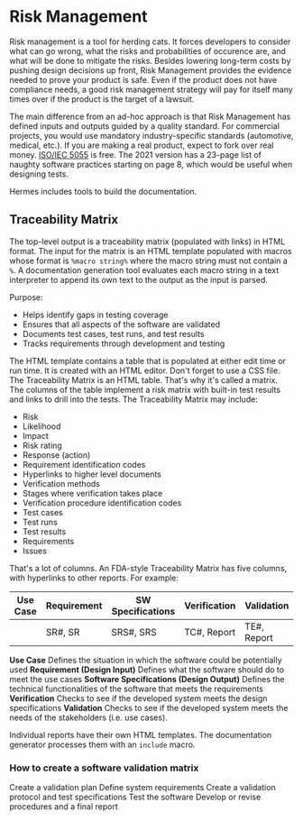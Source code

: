 # Risk Management

Risk management is a tool for herding cats. It forces developers to consider what can go wrong, what the risks and probabilities of occurence are, and what will be done to mitigate the risks. Besides lowering long-term costs by pushing design decisions up front, Risk Management provides the evidence needed to prove your product is safe. Even if the product does not have compliance needs, a good risk management strategy will pay for itself many times over if the product is the target of a lawsuit.

The main difference from an ad-hoc approach is that Risk Management has defined inputs and outputs guided by a quality standard. For commercial projects, you would use mandatory industry-specific standards (automotive, medical, etc.). If you are making a real product, expect to fork over real money. [ISO/IEC 5055](https://standards.iso.org/ittf/PubliclyAvailableStandards/index.html) is free. The 2021 version has a 23-page list of naughty software practices starting on page 8, which would be useful when designing tests.

Hermes includes tools to build the documentation.

## Traceability Matrix

The top-level output is a traceability matrix (populated with links) in HTML format. The input for the matrix is an HTML template populated with macros whose format is `%macro string%` where the macro string must not contain a `%`. A documentation generation tool evaluates each macro string in a text interpreter to append its own text to the output as the input is parsed.

Purpose:

- Helps identify gaps in testing coverage
- Ensures that all aspects of the software are validated
- Documents test cases, test runs, and test results
- Tracks requirements through development and testing

The HTML template contains a table that is populated at either edit time or run time. It is created with an HTML editor. Don't forget to use a CSS file. The Traceability Matrix is an HTML table. That's why it's called a matrix. The columns of the table implement a risk matrix with built-in test results and links to drill into the tests. The Traceability Matrix may include:

- Risk
- Likelihood
- Impact
- Risk rating
- Response (action)
- Requirement identification codes
- Hyperlinks to higher level documents
- Verification methods
- Stages where verification takes place
- Verification procedure identification codes
- Test cases
- Test runs
- Test results
- Requirements
- Issues

That's a lot of columns. An FDA-style Traceability Matrix has five columns, with hyperlinks to other reports. For example:

| Use Case |  Requirement | SW Specifications | Verification  | Validation |
|----------|--------------|-------------------|---------------|------------|
|          | SR#, SR      | SRS#, SRS         | TC#, Report   | TE#, Report|

**Use Case** Defines the situation in which the software could be potentially used
**Requirement (Design Input)** Defines what the software should do to meet the use cases
**Software Specifications (Design Output)** Defines the technical functionalities of the software that meets the requirements
**Verification** Checks to see if the developed system meets the design specifications
**Validation** Checks to see if the developed system meets the needs of the stakeholders (i.e. use cases).

Individual reports have their own HTML templates. The documentation generator processes them with an `include` macro. 

### How to create a software validation matrix 

Create a validation plan
Define system requirements
Create a validation protocol and test specifications
Test the software
Develop or revise procedures and a final report

